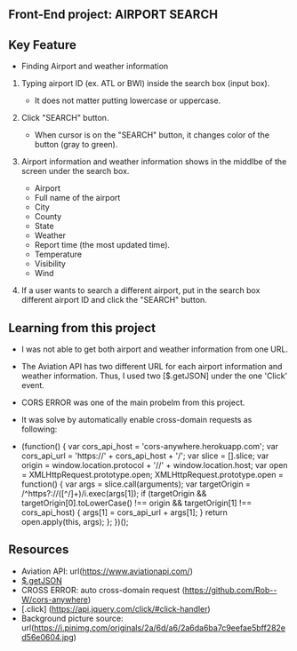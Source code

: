 ## Front-End project: AIRPORT SEARCH

## Key Feature
* Finding Airport and weather information 
1. Typing airport ID (ex. ATL or BWI) inside the search box (input box).
    - It does not matter putting lowercase or uppercase.

2. Click "SEARCH" button.
    - When cursor is on the "SEARCH" button, it changes color of the button (gray to green).

3. Airport information and weather information shows in the middlbe of the screen under the search box.
    * Airport
    - Full name of the airport
    - City
    - County
    - State
    * Weather
    - Report time (the most updated time).
    - Temperature
    - Visibility
    - Wind

4. If a user wants to search a different airport, put in the search box different airport ID and click the "SEARCH" button.

## Learning from this project
* I was not able to get both airport and weather information from one URL.
* The Aviation API has two different URL for each airport information and weather information. Thus, I used two [$.getJSON] under the one 'Click' event.

* CORS ERROR was one of the main probelm from this project.
* It was solve by automatically enable cross-domain requests as following: 
- (function() {
    var cors_api_host = 'cors-anywhere.herokuapp.com';
    var cors_api_url = 'https://' + cors_api_host + '/';
    var slice = [].slice;
    var origin = window.location.protocol + '//' + window.location.host;
    var open = XMLHttpRequest.prototype.open;
    XMLHttpRequest.prototype.open = function() {
        var args = slice.call(arguments);
        var targetOrigin = /^https?:\/\/([^\/]+)/i.exec(args[1]);
        if (targetOrigin && targetOrigin[0].toLowerCase() !== origin &&
            targetOrigin[1] !== cors_api_host) {
            args[1] = cors_api_url + args[1];
        }
        return open.apply(this, args);
    };
})();

## Resources
- Aviation API: url(https://www.aviationapi.com/)
- [$.getJSON](https://api.jquery.com/jQuery.getJSON/#jQuery-getJSON-url-data-success)
- CROSS ERROR: auto cross-domain request (https://github.com/Rob--W/cors-anywhere)
- [.click] (https://api.jquery.com/click/#click-handler)
- Background picture source: url(https://i.pinimg.com/originals/2a/6d/a6/2a6da6ba7c9eefae5bff282ed56e0604.jpg)